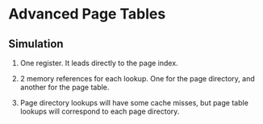 # Advanced Page Tables

## Simulation

1. One register. It leads directly to the page index.

2. 2 memory references for each lookup. One for the page directory, and another for the page table.

3. Page directory lookups will have some cache misses, but page table lookups will correspond to each page directory.